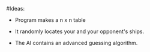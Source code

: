 #Ideas:


* Program makes a n x n table

* It randomly locates your and your opponent's ships.

* The AI contains an advanced guessing algorithm.
